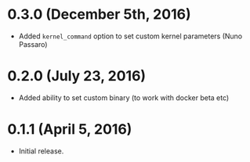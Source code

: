 # 0.3.0 (December 5th, 2016)

* Added `kernel_command` option to set custom kernel parameters (Nuno Passaro)

# 0.2.0 (July 23, 2016)

* Added ability to set custom binary (to work with docker beta etc)

# 0.1.1 (April 5, 2016)

* Initial release.
